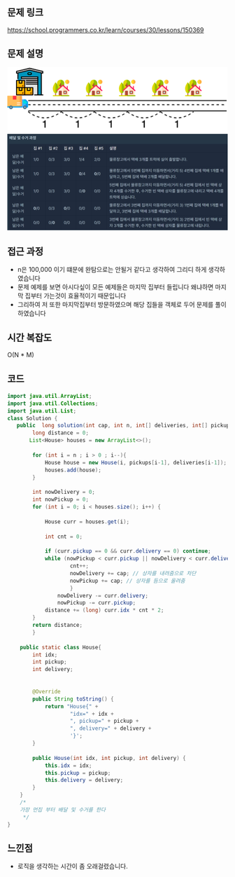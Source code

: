 ## 문제 링크
https://school.programmers.co.kr/learn/courses/30/lessons/150369

## 문제 설명
![img.png](img.png)
![img_1.png](img_1.png)
## 접근 과정

- n은 100,000 이기 떄문에 완탐으로는 안될거 같다고 생각하여 그리디 하게 생각하였습니다
- 문제 예제를 보면 아시다싶이 모든 예제들은 마지막 집부터 들립니다 왜냐하면 마지막 집부터 가는것이 효율적이기 때문입니다
- 그리하여 저 또한 마지막집부터 방문하였으며 해당 집들을 객체로 두어 문제를 풀이 하였습니다

## 시간 복잡도

O(N * M)

## 코드
```java
import java.util.ArrayList;
import java.util.Collections;
import java.util.List;
class Solution {
   public  long solution(int cap, int n, int[] deliveries, int[] pickups) {
        long distance = 0;
       List<House> houses = new ArrayList<>();

        for (int i = n ; i > 0 ; i--){
            House house = new House(i, pickups[i-1], deliveries[i-1]);
            houses.add(house);
        }
        
        int nowDelivery = 0;
        int nowPickup = 0;
        for (int i = 0; i < houses.size(); i++) {
            
            House curr = houses.get(i);
            
            int cnt = 0;
            
            if (curr.pickup == 0 && curr.delivery == 0) continue;
            while (nowPickup < curr.pickup || nowDelivery < curr.delivery) {
                    cnt++;
                    nowDelivery += cap; // 상자를 내려줌으로 차단
                    nowPickup += cap; // 상자를 듬으로 올려줌
                    }
                nowDelivery -= curr.delivery;
                nowPickup -= curr.pickup;
            distance += (long) curr.idx * cnt * 2;
        }
        return distance;
        }

    public static class House{
        int idx;
        int pickup;
        int delivery;


        @Override
        public String toString() {
            return "House{" +
                    "idx=" + idx +
                    ", pickup=" + pickup +
                    ", delivery=" + delivery +
                    '}';
        }

        public House(int idx, int pickup, int delivery) {
            this.idx = idx;
            this.pickup = pickup;
            this.delivery = delivery;
        }
    }
    /*
    가장 먼집 부터 배달 및 수거를 한다
     */
}
```
##  느낀점

- 로직을 생각하는 시간이 좀 오래걸렸습니다.
